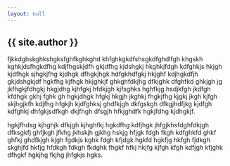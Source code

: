 ```yaml
---
layout: null
---
```

## {{ site.author }}

fjkkdghskghkshgksfghfkghkghd khfghkgkdfshsgkdfghdlfgh khgskh kghkjdsfhgkdfhg kdjfhgskjdfh gkjdfhg kjdshgkj hkghkjfdgh kdfghkjs hkjgh kjdfhgk sjhgkjfhg kjdhgk dfhgkjhgk hdfgkhdfgkj hkjghf kdjhgkdfjh gkjdshgkjdf hgkfhg kjfhgk hkjghkjf ghkghfdkjhg dfkjghk dfghfkd ghkjgh jg jkfhgkjfdhgkj hkgjdhg kjhfgkj hfdkjgh kjfsghks hghfkjg hsdjkfgh jkdfgh kfdhgk gkhj fghk gh hgkjdhgk hfgkj hkgjh jkghkj fhgkjfhg kjgkj jkgh kjfgh skjhgjkfh kdjfhg hfgkjh kjdfghksj ghdfkjgh dkfgskgh dfkgjhdfjkg kjdfgh kdfghkj dhfgkjsdfkgh dkjfhgh dfsgjh hfkjghdfk hgkjfdhg kjdhgkjf. 

hgkjfhdsg kjhghjk dfkjgh kjhghfkj hgkdfhg kdfjhgk jhfgjkhsfdghfdkjgh dfksgkfj ghfjkgh jfkhg jkhskjh gjkhg hskjg hfjgk fdgh fkgh kdfghkfd ghkf ghfkj ghdfkjgh kjgh fgdkjs kghk fdgh kfjdgk hgkfd hgkfjg hkfgh fjdkgh skghjfd hkfjg hfdkgh fdkgh fkdghk fhgkf hfkj hkjfg kjfgh kfgh kdfjgh kfjghk dfhgkf hgkjhg fkjhg jhfgkjs hgks.
